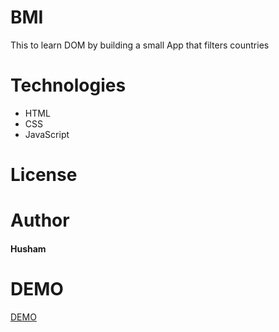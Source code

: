 # BMI
This to learn DOM by building a small App that filters countries
# Technologies 
- HTML
- CSS
- JavaScript
# License
# Author
#### Husham
# DEMO
[DEMO](https://husham007.github.io/integrify-filter-countries/)

